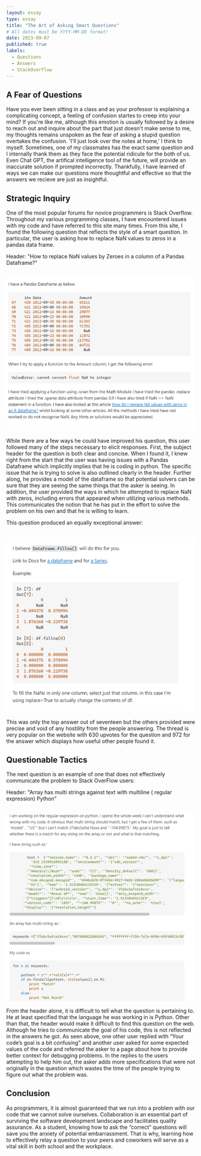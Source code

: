 ```yaml
---
layout: essay
type: essay
title: "The Art of Asking Smart Questions"
# All dates must be YYYY-MM-DD format!
date: 2023-09-07
published: true
labels:
  - Questions
  - Answers
  - StackOverflow
---
```


## A Fear of Questions

Have you ever been sitting in a class and as your professor is explaining a complicating concept, a feeling of confusion startes to creep into your mind? If you're like me, although this emotion is usually followed by a desire to reach out and inquire about the part that just doesn't make sense to me, my thoughts remains unspoken as the fear of asking a stupid question overtakes the confusion. 'I'll just look over the notes at home,' I think to myself. Sometimes, one of my classmates has the exact same question and I internally thank them as they face the potential ridicule for the both of us. Even Chat GPT, the artifical intelligence tool of the future, will provide an inaccurate solution if prompted incorrectly. Thankfully, I have learned of ways we can make our questions more thoughtful and effective so that the answers we recieve are just as insightful.

## Strategic Inquiry

One of the most popular forums for novice programmers is Stack Overflow. Throughout my various programming classes, I have encountered issues with my code and have referred to this site many times. From this site, I found the following question that reflects the style of a smart question. In particular, the user is asking how to replace NaN values to zeros in a pandas data frame.  

Header: "How to replace NaN values by Zeroes in a column of a Pandas Dataframe?"

<br><img width="500px" class="rounded float-start pe-4" src="../img/smart-questions/smartQuestion.png"><br>

  While there are a few ways he could have improved his question, this user followed many of the steps necessary to elicit responses. First, the subject header for the question is both clear and concise. When I found it, I knew right from the start that the user was having issues with a Pandas Dataframe which implicitly implies that he is coding in python. The specific issue that he is trying to solve is also outlined clearly in the header. Further along, he provides a model of the dataframe so that potential solvers can be sure that they are seeing the same things that the asker is seeing. In addition, the user provided the ways in which he attempted to replace NaN with zeros, including errors that appeared when utilizing various methods. This communicates the notion that he has put in the effort to solve the problem on his own and that he is willing to learn.

This question produced an equally exceptional answer:  

<br><img width="500px" class="rounded float-start pe-4" src="../img/smart-questions/smartAnswer.png"><br>
 

  This was only the top answer out of seventeen but the others provided were precise and void of any hostility from the people answering. The thread is very popular on the website with 630 upvotes for the question and 972 for the answer which displays how useful other people found it.


## Questionable Tactics

The next question is an example of one that does not effectively communicate the problem to Stack OverFlow users:

Header: "Array has multi strings against text with multiline ( regular expression) Python"  
  
<br><img width="500px" class="rounded float-start pe-4" src="../img/smart-questions/dumbQuestions.png"><br>

  From the header alone, it is difficult to tell what the question is pertaining to. He at least specified that the language he was working in is Python. Other than that, the header would make it difficult to find this question on the web. Although he tries to communicate the goal of his code, this is not reflected in the answers he got. As seen above, one other user replied with “Your code’s goal is a bit confusing” and another user asked for some expected values of the code and referred the asker to a page about how to provide better context for debugging problems. In the replies to the users attempting to help him out, the asker adds more specifications that were not originally in the question which wastes the time of the people trying to figure out what the problem was.


## Conclusion

As programmers, it is almost guaranteed that we run into a problem with our code that we cannot solve ourselves. Collaboration is an essential part of surviving the software development landscape and facilitates quality assurance. As a student, knowing how to ask the “correct” questions will save you the anxiety of potential embarrassment. That is why, learning how to effectively relay a question to your peers and coworkers will serve as a vital skill in both school and the workplace.
